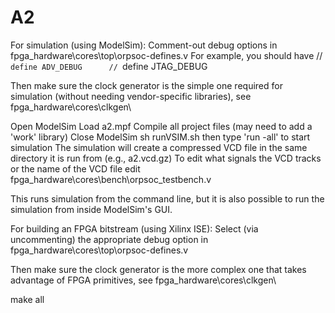 # A2

For simulation (using ModelSim):
Comment-out debug options in fpga_hardware\cores\top\orpsoc-defines.v
For example, you should have
// `define ADV_DEBUG	 
// `define JTAG_DEBUG

Then make sure the clock generator is the simple one required for simulation (without needing vendor-specific libraries), see fpga_hardware\cores\clkgen\

Open ModelSim
Load a2.mpf
Compile all project files (may need to add a 'work' library)
Close ModelSim
sh runVSIM.sh
then type 'run -all' to start simulation
The simulation will create a compressed VCD file in the same directory it is run from (e.g., a2.vcd.gz)
To edit what signals the VCD tracks or the name of the VCD file edit fpga_hardware\cores\bench\orpsoc_testbench.v

This runs simulation from the command line, but it is also possible to run the simulation from inside ModelSim's GUI.

For building an FPGA bitstream (using Xilinx ISE):
Select (via uncommenting) the appropriate debug option in fpga_hardware\cores\top\orpsoc-defines.v

Then make sure the clock generator is the more complex one that takes advantage of FPGA primitives, see fpga_hardware\cores\clkgen\

make all
